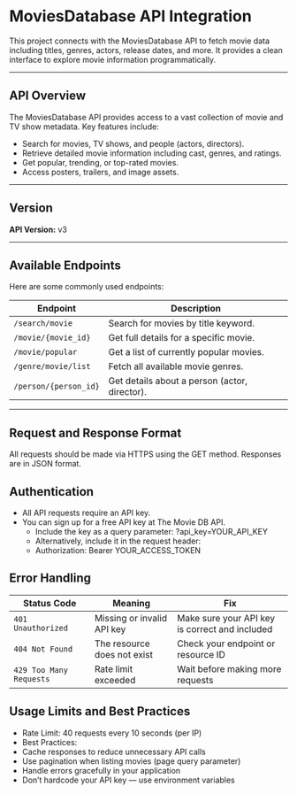 # MoviesDatabase API Integration

This project connects with the MoviesDatabase API to fetch movie data including titles, genres, actors, release dates, and more. It provides a clean interface to explore movie information programmatically.

---

## API Overview

The MoviesDatabase API provides access to a vast collection of movie and TV show metadata. Key features include:

- Search for movies, TV shows, and people (actors, directors).
- Retrieve detailed movie information including cast, genres, and ratings.
- Get popular, trending, or top-rated movies.
- Access posters, trailers, and image assets.

---

## Version

**API Version:** v3

---

## Available Endpoints

Here are some commonly used endpoints:

| Endpoint              | Description                                   |
| --------------------- | --------------------------------------------- |
| `/search/movie`       | Search for movies by title keyword.           |
| `/movie/{movie_id}`   | Get full details for a specific movie.        |
| `/movie/popular`      | Get a list of currently popular movies.       |
| `/genre/movie/list`   | Fetch all available movie genres.             |
| `/person/{person_id}` | Get details about a person (actor, director). |

---

## Request and Response Format

All requests should be made via HTTPS using the GET method. Responses are in JSON format.

## Authentication

- All API requests require an API key.
- You can sign up for a free API key at The Movie DB API.
  - Include the key as a query parameter: ?api_key=YOUR_API_KEY
  - Alternatively, include it in the request header:
  - Authorization: Bearer YOUR_ACCESS_TOKEN

## Error Handling

| Status Code             | Meaning                     | Fix                                            |
| ----------------------- | --------------------------- | ---------------------------------------------- |
| `401 Unauthorized`      | Missing or invalid API key  | Make sure your API key is correct and included |
| `404 Not Found`         | The resource does not exist | Check your endpoint or resource ID             |
| `429 Too Many Requests` | Rate limit exceeded         | Wait before making more requests               |

## Usage Limits and Best Practices

- Rate Limit: 40 requests every 10 seconds (per IP)
- Best Practices:
- Cache responses to reduce unnecessary API calls
- Use pagination when listing movies (page query parameter)
- Handle errors gracefully in your application
- Don’t hardcode your API key — use environment variables

